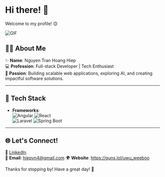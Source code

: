
# Hi there! 👋  
Welcome to my profile! 😊  

![GIF](https://media.giphy.com/media/s5pqEUOsNQISDw6Eu7/giphy.gif)

## 🙋‍♂️ About Me  
✨ **Name**: Nguyen Tran Hoang Hiep  
💻 **Profession**: Full-stack Developer | Tech Enthusiast  
🎯 **Passion**: Building scalable web applications, exploring AI, and creating impactful software solutions.  

---

## 🚀 Tech Stack  

- **Frameworks**:  
  ![Angular](https://img.shields.io/badge/-Angular-DD0031?style=flat&logo=angular&logoColor=white)  ![React](https://img.shields.io/badge/-React-61DAFB?style=flat&logo=react&logoColor=white)  
  ![Laravel](https://img.shields.io/badge/-Laravel-FF2D20?style=flat&logo=laravel&logoColor=white)  ![Spring Boot](https://img.shields.io/badge/-Spring%20Boot-6DB33F?style=flat&logo=springboot&logoColor=white)  

---

## 🌐 Let's Connect!  
🌟 [LinkedIn](https://www.linkedin.com/)  
📧 **Email**: hiepvn4@gmail.com
🌍 **Website**: https://guns.lol/uwu_weeboo 

Thanks for stopping by! Have a great day! 🚀
